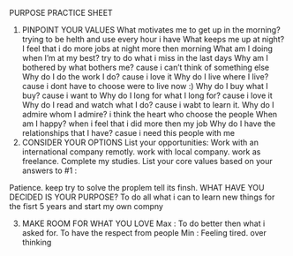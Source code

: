 PURPOSE PRACTICE SHEET
1. PINPOINT YOUR VALUES
What motivates me to get up in the morning? trying to be helth and use every hour i have
What keeps me up at night? I feel that i do more jobs at night more then morning
What am I doing when I’m at my best? try to do what i miss in the last days
Why am I bothered by what bothers me? cause i can’t think of something else
Why do I do the work I do? cause i love it
Why do I live where I live? cause i dont have to choose were to live now :)
Why do I buy what I buy? cause i want to
Why do I long for what I long for? cause i love it
Why do I read and watch what I do? cause i wabt to learn it.
Why do I admire whom I admire? i think the heart who choose the people
When am I happy? when i feel that i did more then my job
Why do I have the relationships that I have? casue i need this people with me
2. CONSIDER YOUR OPTIONS
List your opportunities:
Work with an international company remotly.
work with local company.
work as freelance.
Complete my studies.
List your core values based
on your answers to #1 :

Patience.
keep try to solve the proplem tell its finsh.
WHAT HAVE YOU DECIDED
IS YOUR PURPOSE? To do all what i can to learn new things for the fisrt 5 years and start my own compny

3. MAKE ROOM FOR WHAT YOU LOVE
Max :
To do better then what i asked for.
To have the respect from people
Min :
Feeling tired.
over thinking
